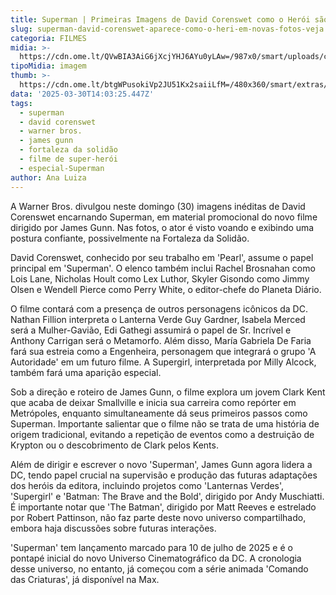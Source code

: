 ```yaml
---
title: Superman | Primeiras Imagens de David Corenswet como o Herói são Divulgadas
slug: superman-david-corenswet-aparece-como-o-heri-em-novas-fotos-veja
categoria: FILMES
midia: >-
  https://cdn.ome.lt/QVwBIA3AiG6jXcjYHJ6AYu0yLAw=/987x0/smart/uploads/conteudo/fotos/supermanvariante_4arhwB2.jpg
tipoMidia: imagem
thumb: >-
  https://cdn.ome.lt/btgWPusokiVp2JU51Kx2saiiLfM=/480x360/smart/extras/conteudos/supermanvariante_tSPjH3j.jpg
data: '2025-03-30T14:03:25.447Z'
tags:
  - superman
  - david corenswet
  - warner bros.
  - james gunn
  - fortaleza da solidão
  - filme de super-herói
  - especial-Superman
author: Ana Luiza
---
```


A Warner Bros. divulgou neste domingo (30) imagens inéditas de David Corenswet encarnando Superman, em material promocional do novo filme dirigido por James Gunn. Nas fotos, o ator é visto voando e exibindo uma postura confiante, possivelmente na Fortaleza da Solidão.

David Corenswet, conhecido por seu trabalho em 'Pearl', assume o papel principal em 'Superman'. O elenco também inclui Rachel Brosnahan como Lois Lane, Nicholas Hoult como Lex Luthor, Skyler Gisondo como Jimmy Olsen e Wendell Pierce como Perry White, o editor-chefe do Planeta Diário.

O filme contará com a presença de outros personagens icônicos da DC. Nathan Fillion interpreta o Lanterna Verde Guy Gardner, Isabela Merced será a Mulher-Gavião, Edi Gathegi assumirá o papel de Sr. Incrível e Anthony Carrigan será o Metamorfo. Além disso, María Gabriela De Faria fará sua estreia como a Engenheira, personagem que integrará o grupo 'A Autoridade' em um futuro filme. A Supergirl, interpretada por Milly Alcock, também fará uma aparição especial.

Sob a direção e roteiro de James Gunn, o filme explora um jovem Clark Kent que acaba de deixar Smallville e inicia sua carreira como repórter em Metrópoles, enquanto simultaneamente dá seus primeiros passos como Superman. Importante salientar que o filme não se trata de uma história de origem tradicional, evitando a repetição de eventos como a destruição de Krypton ou o descobrimento de Clark pelos Kents.

Além de dirigir e escrever o novo 'Superman', James Gunn agora lidera a DC, tendo papel crucial na supervisão e produção das futuras adaptações dos heróis da editora, incluindo projetos como 'Lanternas Verdes', 'Supergirl' e 'Batman: The Brave and the Bold', dirigido por Andy Muschiatti. É importante notar que 'The Batman', dirigido por Matt Reeves e estrelado por Robert Pattinson, não faz parte deste novo universo compartilhado, embora haja discussões sobre futuras interações.

'Superman' tem lançamento marcado para 10 de julho de 2025 e é o pontapé inicial do novo Universo Cinematográfico da DC. A cronologia desse universo, no entanto, já começou com a série animada 'Comando das Criaturas', já disponível na Max.
